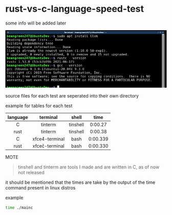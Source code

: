 # rust-vs-c-language-speed-test
some info will be added later

![](pics/versions.png)

source files for each test are seperated into their own directory

example for tables for each test

|language|terminal|shell|time|
|:---:|:---:|:---:|:---:|
|C|tinterm|tinshell|0:00.27|
|rust|tinterm|tinshell|0:00.38|
|C|xfce4-terminal|bash|0:00.339|
|rust|xfceč-terminal|bash|0:00.330|

MOTE
> tinshell and tinterm are tools I made and are written in C, as of now not released

it should be mentioned that the times are take by the output of the time command present in linux distros

example
```bash
time ./mainc
```
